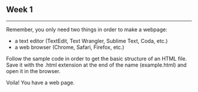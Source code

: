 ## Week 1

-------------

Remember, you only need two things in order to make a webpage:

* a text editor (TextEdit, Text Wrangler, Sublime Text, Coda, etc.)
* a web browser (Chrome, Safari, Firefox, etc.)

Follow the sample code in order to get the basic structure of an HTML file. Save it with the .html extension at the end of the name (example.html) and open it in the browser.

Voila! You have a web page.